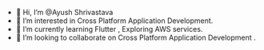- 👋 Hi, I’m @Ayush Shrivastava
- 👀 I’m interested in Cross Platform Application Development.
- 🌱 I’m currently learning Flutter , Exploring AWS services.
- 💞️ I’m looking to collaborate on Cross Platform Application Development .

<!---
Ayushboss2/Ayushboss2 is a ✨ special ✨ repository because its `README.md` (this file) appears on your GitHub profile.
You can click the Preview link to take a look at your changes.
--->
